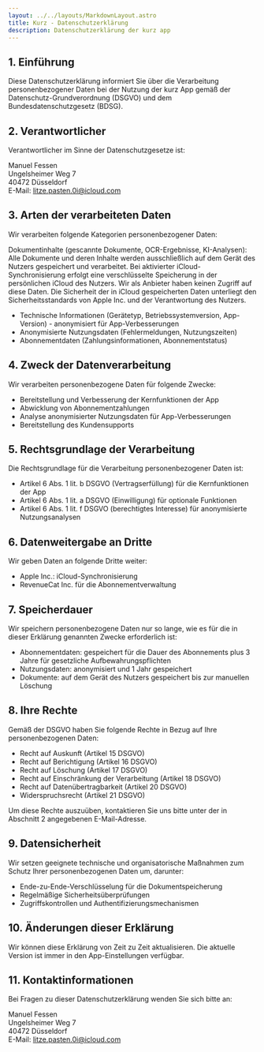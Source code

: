 ```yaml
---
layout: ../../layouts/MarkdownLayout.astro
title: Kurz - Datenschutzerklärung
description: Datenschutzerklärung der kurz app
---
```


## 1. Einführung
Diese Datenschutzerklärung informiert Sie über die Verarbeitung personenbezogener Daten bei der Nutzung der kurz App gemäß der Datenschutz-Grundverordnung (DSGVO) und dem Bundesdatenschutzgesetz (BDSG).

## 2. Verantwortlicher
Verantwortlicher im Sinne der Datenschutzgesetze ist:

Manuel Fessen  
Ungelsheimer Weg 7  
40472 Düsseldorf  
E-Mail: litze.pasten.0i@icloud.com  

## 3. Arten der verarbeiteten Daten
Wir verarbeiten folgende Kategorien personenbezogener Daten:

Dokumentinhalte (gescannte Dokumente, OCR-Ergebnisse, KI-Analysen):
Alle Dokumente und deren Inhalte werden ausschließlich auf dem Gerät des Nutzers gespeichert und verarbeitet. Bei aktivierter iCloud-Synchronisierung erfolgt eine verschlüsselte Speicherung in der persönlichen iCloud des Nutzers. Wir als Anbieter haben keinen Zugriff auf diese Daten. Die Sicherheit der in iCloud gespeicherten Daten unterliegt den Sicherheitsstandards von Apple Inc. und der Verantwortung des Nutzers.

- Technische Informationen (Gerätetyp, Betriebssystemversion, App-Version) - anonymisiert für App-Verbesserungen
- Anonymisierte Nutzungsdaten (Fehlermeldungen, Nutzungszeiten)
- Abonnementdaten (Zahlungsinformationen, Abonnementstatus)

## 4. Zweck der Datenverarbeitung
Wir verarbeiten personenbezogene Daten für folgende Zwecke:

- Bereitstellung und Verbesserung der Kernfunktionen der App
- Abwicklung von Abonnementzahlungen
- Analyse anonymisierter Nutzungsdaten für App-Verbesserungen
- Bereitstellung des Kundensupports

## 5. Rechtsgrundlage der Verarbeitung
Die Rechtsgrundlage für die Verarbeitung personenbezogener Daten ist:

- Artikel 6 Abs. 1 lit. b DSGVO (Vertragserfüllung) für die Kernfunktionen der App
- Artikel 6 Abs. 1 lit. a DSGVO (Einwilligung) für optionale Funktionen
- Artikel 6 Abs. 1 lit. f DSGVO (berechtigtes Interesse) für anonymisierte Nutzungsanalysen

## 6. Datenweitergabe an Dritte
Wir geben Daten an folgende Dritte weiter:

- Apple Inc.: iCloud-Synchronisierung
- RevenueCat Inc. für die Abonnementverwaltung

## 7. Speicherdauer
Wir speichern personenbezogene Daten nur so lange, wie es für die in dieser Erklärung genannten Zwecke erforderlich ist:

- Abonnementdaten: gespeichert für die Dauer des Abonnements plus 3 Jahre für gesetzliche Aufbewahrungspflichten
- Nutzungsdaten: anonymisiert und 1 Jahr gespeichert
- Dokumente: auf dem Gerät des Nutzers gespeichert bis zur manuellen Löschung

## 8. Ihre Rechte
Gemäß der DSGVO haben Sie folgende Rechte in Bezug auf Ihre personenbezogenen Daten:

- Recht auf Auskunft (Artikel 15 DSGVO)
- Recht auf Berichtigung (Artikel 16 DSGVO)
- Recht auf Löschung (Artikel 17 DSGVO)
- Recht auf Einschränkung der Verarbeitung (Artikel 18 DSGVO)
- Recht auf Datenübertragbarkeit (Artikel 20 DSGVO)
- Widerspruchsrecht (Artikel 21 DSGVO)

Um diese Rechte auszuüben, kontaktieren Sie uns bitte unter der in Abschnitt 2 angegebenen E-Mail-Adresse.

## 9. Datensicherheit
Wir setzen geeignete technische und organisatorische Maßnahmen zum Schutz Ihrer personenbezogenen Daten um, darunter:

- Ende-zu-Ende-Verschlüsselung für die Dokumentspeicherung
- Regelmäßige Sicherheitsüberprüfungen
- Zugriffskontrollen und Authentifizierungsmechanismen

## 10. Änderungen dieser Erklärung
Wir können diese Erklärung von Zeit zu Zeit aktualisieren. Die aktuelle Version ist immer in den App-Einstellungen verfügbar.

## 11. Kontaktinformationen
Bei Fragen zu dieser Datenschutzerklärung wenden Sie sich bitte an:

Manuel Fessen  
Ungelsheimer Weg 7  
40472 Düsseldorf  
E-Mail: litze.pasten.0i@icloud.com